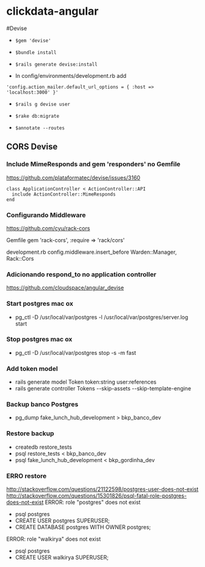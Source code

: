 # clickdata-angular

#Devise

* ```$gem 'devise'```

* ```$bundle install```

* ```$rails generate devise:install```

* In config/environments/development.rb add

``` 'config.action_mailer.default_url_options = { :host => 'localhost:3000' }' ```

* ``` $rails g devise user ```

* ``` $rake db:migrate ```

* ``` $annotate --routes ```

## CORS Devise

### Include MimeResponds and gem 'responders' no Gemfile
https://github.com/plataformatec/devise/issues/3160

```
class ApplicationController < ActionController::API
  include ActionController::MimeResponds
end
```

### Configurando Middleware
https://github.com/cyu/rack-cors

Gemfile
gem 'rack-cors', :require => 'rack/cors'

development.rb
config.middleware.insert_before Warden::Manager, Rack::Cors

### Adicionando respond_to no application controller
https://github.com/cloudspace/angular_devise

### Start postgres mac ox
* pg_ctl -D /usr/local/var/postgres -l /usr/local/var/postgres/server.log start

### Stop postgres mac ox
* pg_ctl -D /usr/local/var/postgres stop -s -m fast

### Add token model
* rails generate model Token token:string user:references
* rails generate controller Tokens --skip-assets --skip-template-engine

### Backup banco Postgres
* pg_dump fake_lunch_hub_development > bkp_banco_dev

### Restore backup
* createdb restore_tests
* psql restore_tests < bkp_banco_dev
* psql fake_lunch_hub_development < bkp_gordinha_dev

### ERRO restore
http://stackoverflow.com/questions/21122598/postgres-user-does-not-exist
http://stackoverflow.com/questions/15301826/psql-fatal-role-postgres-does-not-exist
ERROR:  role "postgres" does not exist

* psql postgres
* CREATE USER postgres SUPERUSER;
* CREATE DATABASE postgres WITH OWNER postgres;

ERROR:  role "walkirya" does not exist
* psql postgres
* CREATE USER walkirya SUPERUSER;